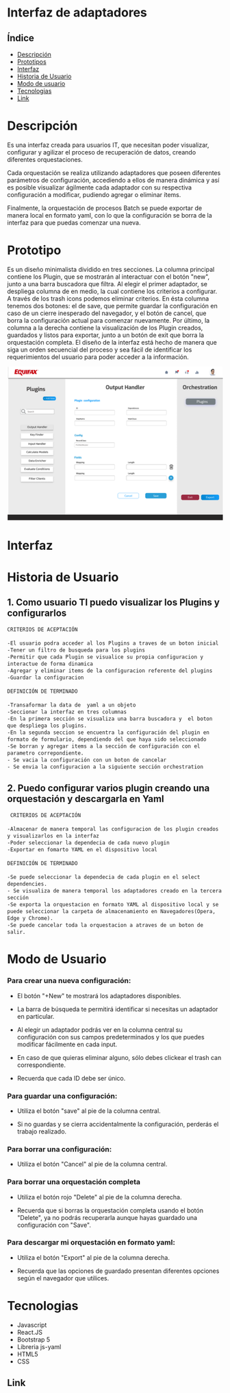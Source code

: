 # Interfaz de adaptadores 

## Índice

* [Descripción](#Interfaz-de-Apadatadores)
* [Prototipos](#prototipos)
* [Interfaz](#interfaz)
* [Historia de Usuario](#historia-de-usuario)
* [Modo de usuario](#modo-de-usuario)
* [Tecnologias](#tecnologias)
* [Link](#link)
 
# Descripción

Es una interfaz creada para usuarios IT, que necesitan poder visualizar, configurar y agilizar el proceso de recuperación de datos, creando diferentes orquestaciones. 
 
Cada orquestación se realiza utilizando adaptadores que poseen diferentes parámetros de configuración, accediendo a ellos de manera dinámica y así es posible visualizar ágilmente cada adaptador con su respectiva configuración a modificar, pudiendo agregar o eliminar ítems.
 
Finalmente, la orquestación de procesos Batch se puede exportar de manera local en formato yaml, con lo que la configuración se borra de la interfaz para que puedas comenzar una nueva. 

# Prototipo

Es un diseño minimalista dividido en tres secciones. La columna principal contiene los Plugin, que se mostrarán al interactuar con el botón "new", junto a una barra buscadora que filtra. Al elegir el primer adaptador, se despliega columna de en medio, la cual contiene los criterios a configurar. A través de los trash icons podemos eliminar criterios. En ésta columna tenemos dos botones: el de save, que permite guardar la configuración en caso de un cierre inesperado del navegador, y el botón de cancel, que borra la configuración actual para comenzar nuevamente.  Por último, la columna a la derecha contiene la visualización de los Plugin creados, guardados y listos para exportar, junto a un botón de exit que borra la orquestación completa. 
El diseño de la interfaz está hecho de manera que siga un orden secuencial del proceso y sea fácil de identificar los requerimientos del usuario para poder acceder a la información.

![Prototipo](./src/assets/Desktop(2).png)
# Interfaz

# Historia de Usuario
 
## 1. Como usuario TI puedo visualizar los Plugins y configurarlos
   
    CRITERIOS DE ACEPTACIÓN

    -El usuario podra acceder al los Plugins a traves de un boton inicial
    -Tener un filtro de busqueda para los plugins 
    -Permitir que cada Plugin se visualice su propia configuracion y interactue de forma dinamica
    -Agregar y eliminar items de la configuracion referente del plugins
    -Guardar la configuracion

    DEFINICIÓN DE TERMINADO

    -Transaformar la data de  yaml a un objeto
    -Seccionar la interfaz en tres columnas
    -En la primera sección se visualiza una barra buscadora y  el boton que despliega los plugins.
    -En la segunda seccion se encuentra la configuración del plugin en formato de formulario, dependiendo del que haya sido seleccionado
    -Se borran y agregar items a la sección de configuración con el parametro correpondiente.
    - Se vacia la configuración con un boton de cancelar
    - Se envia la configuracion a la siguiente sección orchestration 



## 2. Puedo configurar varios plugin creando una orquestación y descargarla en Yaml 

     CRITERIOS DE ACEPTACIÓN

    -Almacenar de manera temporal las configuracion de los plugin creados y visualizarlos en la interfaz
    -Poder seleccionar la dependecia de cada nuevo plugin 
    -Exportar en fomarto YAML en el dispositivo local

    DEFINICIÓN DE TERMINADO

    -Se puede seleccionar la dependecia de cada plugin en el select dependencies.
    - Se visualiza de manera temporal los adaptadores creado en la tercera sección
    -Se exporta la orquestacion en formato YAML al dispositivo local y se puede seleccionar la carpeta de almacenamiento en Navegadores(Opera, Edge y Chrome).
    -Se puede cancelar toda la orquestacion a atraves de un boton de salir. 

# Modo de Usuario 


### Para crear una nueva configuración: 

- El botón "+New" te mostrará los adaptadores disponibles. 

- La barra de búsqueda te permitirá identificar si necesitas un adaptador en particular. 

- Al elegir un adaptador podrás ver en la columna central su configuración con sus campos predeterminados y los que puedes modificar fácilmente en cada input. 

- En caso de que quieras eliminar alguno, sólo debes clickear el trash can correspondiente. 

- Recuerda que cada ID debe ser único.


### Para guardar una configuración: 

- Utiliza el botón "save" al pie de la columna central.

- Si no guardas y se cierra accidentalmente la configuración, perderás el trabajo realizado. 

### Para borrar una configuración: 

- Utiliza el botón "Cancel" al pie de la columna central. 

### Para borrar una orquestación completa

- Utiliza el botón rojo "Delete" al pie de la  columna derecha. 

- Recuerda que si borras la orquestación completa usando el botón "Delete", ya no podrás recuperarla aunque hayas guardado una configuración con "Save". 

### Para descargar mi orquestación en formato yaml: 

- Utiliza el botón "Export" al pie de la columna derecha. 

- Recuerda que las opciones de guardado presentan diferentes opciones según el navegador que utilices. 



# Tecnologias  
- Javascript
- React.JS
- Bootstrap 5
- Libreria js-yaml
- HTML5 
- CSS

## Link


